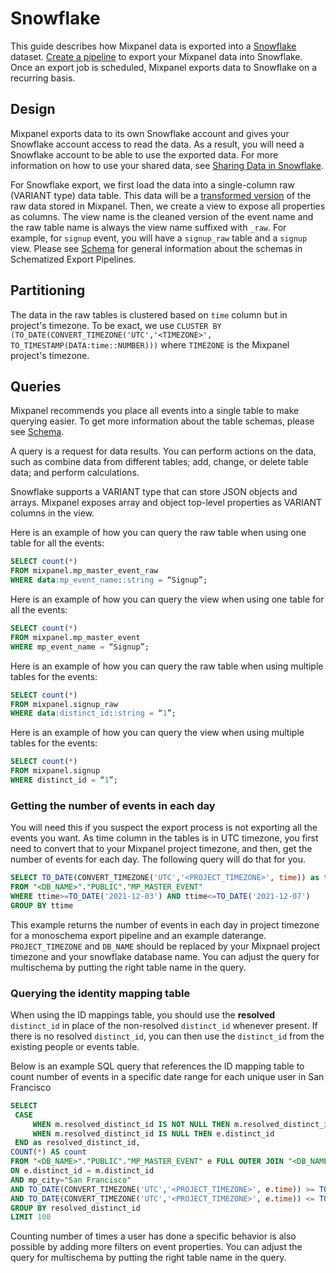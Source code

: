# Snowflake

This guide describes how Mixpanel data is exported into a [Snowflake](https://docs.snowflake.net/manuals/user-guide-getting-started.html) dataset. [Create a pipeline](https://developer.mixpanel.com/reference/create-warehouse-pipeline) to export your Mixpanel data into Snowflake. Once an export job is scheduled, Mixpanel exports data to Snowflake on a recurring basis. 

## Design

Mixpanel exports data to its own Snowflake account and gives your Snowflake account access to read the data. As a result, you will need a Snowflake account to be able to use the exported data. For more information on how to use your shared data, see [Sharing Data in Snowflake](https://docs.snowflake.net/manuals/user-guide-data-share.html). 

For Snowflake export, we first load the data into a single-column raw (VARIANT type) data table. This data will be a [transformed version](/docs/data-pipelines/schematized-export-pipeline#section-transformation-rules) of the raw data stored in Mixpanel. Then, we create a view to expose all properties as columns. The view name is the cleaned version of the event name and the raw table name is always the view name suffixed with `_raw`. For example, for `signup` event, you will have a `signup_raw` table and a `signup` view. Please see [Schema](/docs/data-pipelines/schematized-export-pipeline#schema) for general information about the schemas in Schematized Export Pipelines. 

## Partitioning

The data in the raw tables is clustered based on `time` column but in project's timezone. To be exact, we use `CLUSTER BY (TO_DATE(CONVERT_TIMEZONE('UTC','<TIMEZONE>', TO_TIMESTAMP(DATA:time::NUMBER)))` where `TIMEZONE` is the Mixpanel project's timezone.

## Queries

Mixpanel recommends you place all events into a single table to make querying easier. To get more information about the table schemas, please see [Schema](/docs/data-pipelines/schematized-export-pipeline#schema). 

A query is a request for data results. You can perform actions on the data, such as combine data from different tables; add, change, or delete table data; and perform calculations.

Snowflake supports a VARIANT type that can store JSON objects and arrays. Mixpanel exposes array and object top-level properties as VARIANT columns in the view.

Here is an example of how you can query the raw table when using one table for all the events:

```sql
SELECT count(*)
FROM mixpanel.mp_master_event_raw
WHERE data:mp_event_name::string = “Signup”;
```



Here is an example of how you can query the view when using one table for all the events:

```sql
SELECT count(*)
FROM mixpanel.mp_master_event
WHERE mp_event_name = “Signup”;
```



Here is an example of how you can query the raw table when using multiple tables for the events:

```sql
SELECT count(*)
FROM mixpanel.signup_raw
WHERE data:distinct_id::string = “1”;
```



Here is an example of how you can query the view when using multiple tables for the events:

```sql
SELECT count(*)
FROM mixpanel.signup
WHERE distinct_id = “1”;
```



### Getting the number of events in each day

You will need this if you suspect the export process is not exporting all the events you want. As time column in the tables is in UTC timezone, you first need to convert that to your Mixpanel project timezone, and then, get the number of events for each day. The following query will do that for you.

```sql
SELECT TO_DATE(CONVERT_TIMEZONE('UTC','<PROJECT_TIMEZONE>', time)) as ttime, count(*) 
FROM "<DB_NAME>"."PUBLIC"."MP_MASTER_EVENT"
WHERE ttime>=TO_DATE('2021-12-03') AND ttime<=TO_DATE('2021-12-07')
GROUP BY ttime
```



This example returns the number of events in each day in project timezone for a monoschema export pipeline and an example daterange. `PROJECT_TIMEZONE` and `DB_NAME` should be replaced by your Mixpnael project timezone and your snowflake database name. You can adjust the query for multischema by putting the right table name in the query.

### Querying the identity mapping table

When using the ID mappings table, you should use the **resolved** `distinct_id` in place of the non-resolved `distinct_id` whenever present. If there is no resolved `distinct_id`, you can then use the `distinct_id` from the existing people or events table.

Below is an example SQL query that references the ID mapping table to count number of events in a specific date range for each unique user in San Francisco

```sql
SELECT
 CASE
     WHEN m.resolved_distinct_id IS NOT NULL THEN m.resolved_distinct_id
     WHEN m.resolved_distinct_id IS NULL THEN e.distinct_id
 END as resolved_distinct_id,
COUNT(*) AS count
FROM "<DB_NAME>"."PUBLIC"."MP_MASTER_EVENT" e FULL OUTER JOIN "<DB_NAME>"."PUBLIC"."MP_IDENTITY_MAPPINGS_DATA" m
ON e.distinct_id = m.distinct_id
AND mp_city="San Francisco"
AND TO_DATE(CONVERT_TIMEZONE('UTC','<PROJECT_TIMEZONE>', e.time)) >= TO_DATE("2020-04-01")
AND TO_DATE(CONVERT_TIMEZONE('UTC','<PROJECT_TIMEZONE>', e.time)) <= TO_DATE("2020-04-03")
GROUP BY resolved_distinct_id
LIMIT 100
```

Counting number of times a user has done a specific behavior is also possible by adding more filters on event properties. You can adjust the query for multischema by putting the right table name in the query.
